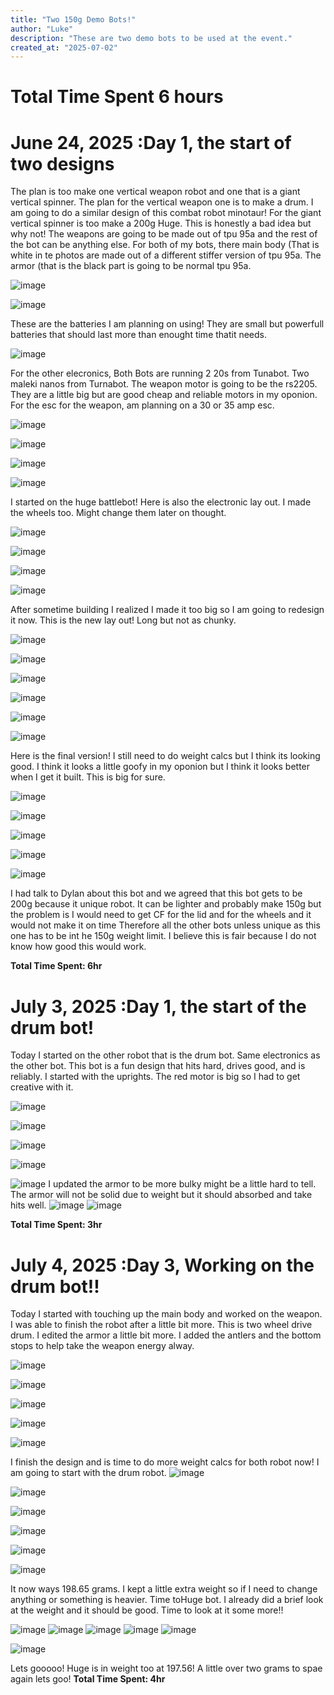```yaml
---
title: "Two 150g Demo Bots!"
author: "Luke"
description: "These are two demo bots to be used at the event."
created_at: "2025-07-02"
---
```


# Total Time Spent 6 hours

# June 24, 2025 :Day 1, the start of two designs

The plan is too make one vertical weapon robot and one that is a giant vertical spinner. The plan for the vertical weapon one is to make a drum. I am going to do a similar design of this combat robot minotaur! For the giant vertical spinner is too make a 200g Huge. This is honestly a bad idea but why not! The weapons are going to be made out of tpu 95a and the rest of the bot can be anything else. For both of my bots, there main body (That is white in te photos are made out of a different stiffer version of tpu 95a. The armor (that is the black part is going to be normal tpu 95a. 

![image](https://github.com/user-attachments/assets/6945f394-fc96-49d3-a8f4-7a044664114f)

![image](https://github.com/user-attachments/assets/8a5ab1c0-5649-4e6e-b648-627f424e665d)

These are the batteries I am planning on using! They are small but powerfull batteries that should last more than enought time thatit needs. 

![image](https://github.com/user-attachments/assets/12f260e6-349c-4435-b7b6-836fd9a40ece)

For the other elecronics, Both Bots are running 2 20s from Tunabot. Two maleki nanos from Turnabot. The weapon motor is going to be the rs2205. They are a little big but are good cheap and reliable motors in my oponion. For the esc for the weapon, am planning on a 30 or 35 amp esc. 

![image](https://github.com/user-attachments/assets/1c917aae-2117-49b6-9208-66026d9d69fb)

![image](https://github.com/user-attachments/assets/86ce87c8-3e2c-4b40-bd4c-ef57990cfc0d)

![image](https://github.com/user-attachments/assets/c5ae10c7-111c-44c1-be4a-859a3f9a0a9e)



![image](https://github.com/user-attachments/assets/0443122b-0e6b-4fcf-b5cc-acaf31d59ae8)


I started on the huge battlebot! Here is also the electronic lay out. I made the wheels too. Might change them later on thought.

![image](https://github.com/user-attachments/assets/6592cac2-bbac-4c97-8fc4-3b36b9719a04)

![image](https://github.com/user-attachments/assets/3a1d43c4-cac3-44b8-a2a8-6cd2c24948b0)

![image](https://github.com/user-attachments/assets/198efbd1-ad6f-4b88-9aa6-7b1f596b33c6)

![image](https://github.com/user-attachments/assets/a9cf9818-a732-464f-9f7c-ecb3911c3860)

After sometime building I realized I made it too big so I am going to redesign it now.
This is the new lay out! Long but not as chunky. 

![image](https://github.com/user-attachments/assets/29a34fbe-db5c-46c2-8945-30b0f5530578)

![image](https://github.com/user-attachments/assets/0aab843d-24c0-479d-9e99-808fd69bf201)


![image](https://github.com/user-attachments/assets/64c12dee-bc2d-4c40-8013-53e5dda5636d)


![image](https://github.com/user-attachments/assets/bad7c1f0-6cca-42d5-9632-b17c0a735fca)

![image](https://github.com/user-attachments/assets/556eff32-f5c9-4ca2-9537-d39a9d5338f8)

![image](https://github.com/user-attachments/assets/62457d67-3630-4695-91b0-2862f8307830)

Here is the final version! I still need to do weight calcs but I think its looking good. I think it looks a little goofy in my oponion but I think it looks better when I get it built. This is big for sure.

![image](https://github.com/user-attachments/assets/11e56c2a-8e54-43fb-8495-8494f2e5f72d)

![image](https://github.com/user-attachments/assets/dbd1e8a3-830c-4c07-9ac1-8f49323abb82)

![image](https://github.com/user-attachments/assets/defc6f90-19d9-4243-88c2-cb75ceeab8de)

![image](https://github.com/user-attachments/assets/7ee304cf-51d2-48ca-87f0-1278366a344c)





![image](https://github.com/user-attachments/assets/53ecf63f-9848-46e4-8f45-955a35755e81)


I had talk to Dylan about this bot and we agreed that this bot gets to be 200g because it unique robot. It can be lighter and probably make 150g but the problem is I would need to get CF for the lid and for the wheels and it would not make it on time Therefore all the other bots unless unique as this one has to be int he 150g weight limit. I believe this is fair because I do not know how good this would work. 

**Total Time Spent: 6hr**

# July 3, 2025 :Day 1, the start of the drum bot!

Today I started on the other robot that is the drum bot. Same electronics as the other bot. This bot is a fun design that hits hard, drives good, and is reliably. I started with the uprights. The red motor is big so I had to get creative with it. 

![image](https://github.com/user-attachments/assets/ae919811-f6c0-4aee-98be-b59f77d357aa)

![image](https://github.com/user-attachments/assets/e353c1e0-3efe-422c-9614-f0b6866163d0)

![image](https://github.com/user-attachments/assets/81ea68ce-695d-437c-a10c-cf927250756b)

![image](https://github.com/user-attachments/assets/26c9dca0-14ec-4b41-b10b-c90aa0476709)

![image](https://github.com/user-attachments/assets/6985acae-30fd-438a-b758-951aa127f1db)
I updated the armor to be more bulky might be a little hard to tell. The armor will not be solid due to weight but it should absorbed and take hits well.
![image](https://github.com/user-attachments/assets/a92bf341-08a6-446c-b198-9cd155c82a7e)
![image](https://github.com/user-attachments/assets/c775dd0e-82ee-484c-b400-714ecbd1a22b)

**Total Time Spent: 3hr**

# July 4, 2025 :Day 3, Working on the drum bot!!

Today I started with touching up the main body and worked on the weapon. I was able to finish the robot after a little bit more. This is two wheel drive drum. I edited the armor a little bit more. I added the antlers and the bottom stops to help take the weapon energy alway. 

![image](https://github.com/user-attachments/assets/49ce5225-b3aa-4e12-af56-0a6cee055463)

![image](https://github.com/user-attachments/assets/a2186235-faf4-4fca-ba36-715559a3b1f1)

![image](https://github.com/user-attachments/assets/43f64895-805d-4d7c-9667-3d6a9343188e)

![image](https://github.com/user-attachments/assets/c2b8c11d-c178-4ac8-9757-5a59893361f1)

![image](https://github.com/user-attachments/assets/76ca4260-305b-4016-8a65-b400a984c9a8)

I finish the design and is time to do more weight calcs for both robot now! I am going to start with the drum robot.
![image](https://github.com/user-attachments/assets/f9eacf9b-ffb4-48cf-a268-1dee86123de6)

![image](https://github.com/user-attachments/assets/9e632b91-0913-410b-88f9-705bcfa184d0)

![image](https://github.com/user-attachments/assets/8e8aba32-0911-4934-a620-2bc3f8cc072f)

![image](https://github.com/user-attachments/assets/7f02c4e2-4014-46ca-a029-a7de586d1f32)

![image](https://github.com/user-attachments/assets/2ee32e6b-d978-4fde-923b-5c639ac5ea2d)


![image](https://github.com/user-attachments/assets/0a654f3b-c23d-44f5-a855-ed5374f70054)

It now ways 198.65 grams. I kept a little extra weight so if I need to change anything or something is heavier. Time toHuge bot. I already did a brief look at the weight and it should be good. Time to look at it some more!!

![image](https://github.com/user-attachments/assets/99528592-020c-4ed8-953d-9a8e5972f858)
![image](https://github.com/user-attachments/assets/62a03552-aef0-46de-b054-8e12dac4ec56)
![image](https://github.com/user-attachments/assets/8c72cc6f-d82a-421d-8483-d6c5db87662e)
![image](https://github.com/user-attachments/assets/26dd2f8c-2ac7-4564-8ce7-b12b7f5bdc17)
![image](https://github.com/user-attachments/assets/6a03c6bb-1700-4fd6-a256-54d8fd52c578)

![image](https://github.com/user-attachments/assets/646d9743-30e7-4196-88a7-ed8649134c11)

Lets gooooo! Huge is in weight too at 197.56! A little over two grams to spae again lets goo!
**Total Time Spent: 4hr**
